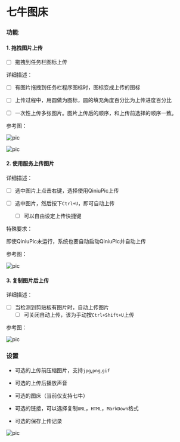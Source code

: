 # 七牛图床

### 功能

#### 1. 拖拽图片上传

- [ ] 拖拽到任务栏图标上传

详细描述：

- [ ] 有图片拖拽到任务栏程序图标时，图标变成上传的图标
	
- [ ] 上传过程中，用圆做为图标，圆的填充角度百分比为上传进度百分比

- [ ] 一次性上传多张图片。图片上传后的顺序，和上传前选择的顺序一致。

参考图：

![pic](https://ww4.sinaimg.cn/large/006tKfTcgy1fewqw208xmg30j60aske8.gif)

![pic](https://ww2.sinaimg.cn/large/006tKfTcgy1fewqweqbdrg3078014mxs.gif)

 #### 2. 使用服务上传图片

详细描述：

- [ ] 选中图片上点击右键，选择使用QiniuPic上传

- [ ] 选中图片，然后按下`Ctrl+U`，即可自动上传

  - [ ] 可以自由设定上传快捷键

特殊要求：

即使QiniuPic未运行，系统也要自动启动QiniuPic并自动上传

参考图：

![pic](https://ww4.sinaimg.cn/large/006tKfTcgy1fewqvt4svyg30j60asay7.gif)

#### 3. 复制图片后上传

详细描述：

- [ ] 当检测到剪贴板有图片时，自动上传图片
  - [ ] 可关闭自动上传，该为手动按`Ctrl+Shift+U`上传

参考图：

![pic](https://ww2.sinaimg.cn/large/006tKfTcgy1fewqvevds5g30j60as7rz.gif)

### 设置

- 可选的上传前压缩图片，支持`jpg`,`png`,`gif`

- 可选的上传后播放声音
- 可选的图床（当前仅支持七牛）
- 可选的链接，可以选择复制`URL`，`HTML`，`MarkDown`格式
- 可选的保存上传记录

![pic](https://ps.toolinbox.net/trluz.png)

